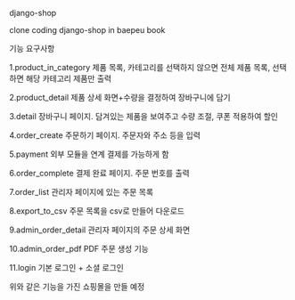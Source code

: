 django-shop

clone coding django-shop in baepeu book

기능 요구사항

1.product_in_category 제품 목록, 카테고리를 선택하지 않으면 전체 제품 목록, 선택하면 해당 카테고리 제품만 출력

2.product_detail 제품 상세 화면+수량을 결정하여 장바구니에 담기

3.detail 장바구니 페이지. 담겨있는 제품을 보여주고 수량 조절, 쿠폰 적용하여 할인

4.order_create 주문하기 페이지. 주문자와 주소 등을 입력

5.payment 외부 모듈을 연계 결제를 가능하게 함

6.order_complete 결제 완료 페이지. 주문 번호를 출력

7.order_list 관리자 페이지에 있는 주문 목록

8.export_to_csv 주문 목록을 csv로 만들어 다운로드

9.admin_order_detail 관리자 페이지의 주문 상세 화면

10.admin_order_pdf PDF 주문 생성 기능

11.login 기본 로그인 + 소셜 로그인

위와 같은 기능을 가진 쇼핑몰을 만들 예정
